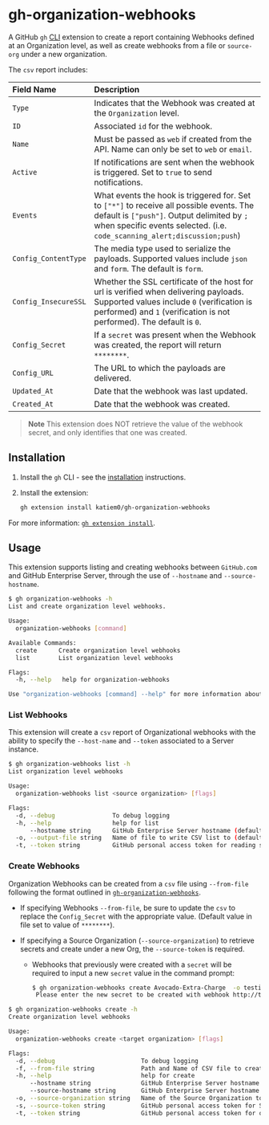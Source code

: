 # gh-organization-webhooks

A GitHub `gh` [CLI](https://cli.github.com/) extension to create a report containing Webhooks defined at an Organization level, as well as create webhooks from a file or `source-org` under a new organization.

 The `csv` report includes:

|Field Name | Description |
|:----------|:------------|
|`Type`| Indicates that the Webhook was created at the `Organization` level. |
| `ID`| Associated `id` for the webhook.|
| `Name`| Must be passed as `web` if created from the API. Name can only be set to `web` or `email`.|
| `Active`| If notifications are sent when the webhook is triggered. Set to `true` to send notifications.|
| `Events`| What events the hook is triggered for. Set to `["*"]` to receive all possible events. The default is `["push"]`. Output delimited by `;` when specific events selected. (i.e. `code_scanning_alert;discussion;push`)|
| `Config_ContentType`| The media type used to serialize the payloads. Supported values include `json` and `form`. The default is `form`.|
| `Config_InsecureSSL`| Whether the SSL certificate of the host for url is verified when delivering payloads. Supported values include `0` (verification is performed) and `1` (verification is not performed). The default is `0`.|
| `Config_Secret`| If a `secret` was present when the Webhook was created, the report will return `********`.|
| `Config_URL`| The URL to which the payloads are delivered.|
| `Updated_At`| Date that the webhook was last updated.|
| `Created_At`| Date that the webhook was created.|


>**Note**
> This extension does NOT retrieve the value of the webhook secret, and only identifies that one was created.

## Installation

1. Install the `gh` CLI - see the [installation](https://github.com/cli/cli#installation) instructions.

2. Install the extension:
   ```sh
   gh extension install katiem0/gh-organization-webhooks
   ```

For more information: [`gh extension install`](https://cli.github.com/manual/gh_extension_install).

## Usage

This extension supports listing and creating webhooks between `GitHub.com` and GitHub Enterprise Server, through the use of `--hostname` and `--source-hostname`.

```sh
$ gh organization-webhooks -h 
List and create organization level webhooks.

Usage:
  organization-webhooks [command]

Available Commands:
  create      Create organization level webhooks
  list        List organization level webhooks

Flags:
  -h, --help   help for organization-webhooks

Use "organization-webhooks [command] --help" for more information about a command.
```

### List Webhooks

This extension will create a `csv` report of Organizational webhooks with the ability to specify the `--host-name` and `--token` associated to a Server instance. 

```sh
$ gh organization-webhooks list -h
List organization level webhooks

Usage:
  organization-webhooks list <source organization> [flags]

Flags:
  -d, --debug                To debug logging
  -h, --help                 help for list
      --hostname string      GitHub Enterprise Server hostname (default "github.com")
  -o, --output-file string   Name of file to write CSV list to (default "WebhookReport-20230411160920.csv")
  -t, --token string         GitHub personal access token for reading source organization (default "gh auth token")
```


### Create Webhooks

Organization Webhooks can be created from a `csv` file using `--from-file` following the format outlined in [`gh-organization-webhooks`](#gh-organization-webhooks).

* If specifying Webhooks `--from-file`, be sure to update the `csv` to replace the `Config_Secret` with the appropriate value. (Default value in file set to value of `********`).

* If specifying a Source Organization (`--source-organization`) to retrieve secrets and create under a new Org, the `--source-token` is required.
  * Webhooks that previously were created with a `secret` will be required to input a new `secret` value in the command prompt:
    ```sh
    $ gh organization-webhooks create Avocado-Extra-Charge  -o testing-webhooks
     Please enter the new secret to be created with webhook http://testwebhook.com: 
  
    ```

```sh
$ gh organization-webhooks create -h
Create organization level webhooks

Usage:
  organization-webhooks create <target organization> [flags]

Flags:
  -d, --debug                        To debug logging
  -f, --from-file string             Path and Name of CSV file to create webhooks from
  -h, --help                         help for create
      --hostname string              GitHub Enterprise Server hostname (default "github.com")
      --source-hostname string       GitHub Enterprise Server hostname where webhooks are copied from (default "github.com")
  -o, --source-organization string   Name of the Source Organization to copy webhooks from (Requires --source-token)
  -s, --source-token string          GitHub personal access token for Source Organization (Required for --source-organization)
  -t, --token string                 GitHub personal access token for organization to write to (default "gh auth token")
```
